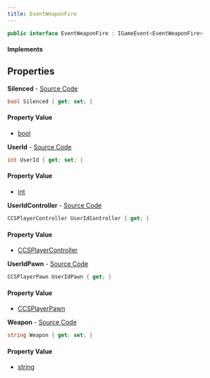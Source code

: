 ```yaml
---
title: EventWeaponFire
---
```


```csharp
public interface EventWeaponFire : IGameEvent<EventWeaponFire>
```

#### Implements

## Properties

**Silenced** - [Source Code](https://github.com/swiftly-solution/swiftlys2/blob/master/managed/src/SwiftlyS2.Generated/GameEvents/Interfaces/EventWeaponFire.cs#L47)

```csharp
bool Silenced { get; set; }
```

#### Property Value

- [bool](https://learn.microsoft.com/dotnet/api/system.boolean)

**UserId** - [Source Code](https://github.com/swiftly-solution/swiftlys2/blob/master/managed/src/SwiftlyS2.Generated/GameEvents/Interfaces/EventWeaponFire.cs#L33)

```csharp
int UserId { get; set; }
```

#### Property Value

- [int](https://learn.microsoft.com/dotnet/api/system.int32)

**UserIdController** - [Source Code](https://github.com/swiftly-solution/swiftlys2/blob/master/managed/src/SwiftlyS2.Generated/GameEvents/Interfaces/EventWeaponFire.cs#L21)

```csharp
CCSPlayerController UserIdController { get; }
```

#### Property Value

- [CCSPlayerController](/docs/api/shared/schemadefinitions/ccsplayercontroller)

**UserIdPawn** - [Source Code](https://github.com/swiftly-solution/swiftlys2/blob/master/managed/src/SwiftlyS2.Generated/GameEvents/Interfaces/EventWeaponFire.cs#L27)

```csharp
CCSPlayerPawn UserIdPawn { get; }
```

#### Property Value

- [CCSPlayerPawn](/docs/api/shared/schemadefinitions/ccsplayerpawn)

**Weapon** - [Source Code](https://github.com/swiftly-solution/swiftlys2/blob/master/managed/src/SwiftlyS2.Generated/GameEvents/Interfaces/EventWeaponFire.cs#L40)

```csharp
string Weapon { get; set; }
```

#### Property Value

- [string](https://learn.microsoft.com/dotnet/api/system.string)

